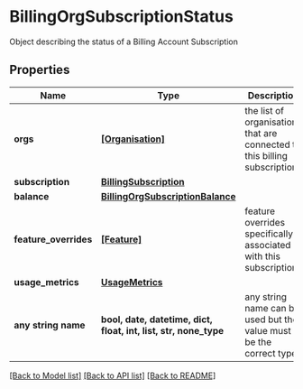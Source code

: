 # BillingOrgSubscriptionStatus

Object describing the status of a Billing Account Subscription

## Properties
Name | Type | Description | Notes
------------ | ------------- | ------------- | -------------
**orgs** | [**[Organisation]**](Organisation.md) | the list of organisations that are connected to this billing subscription  | [optional] 
**subscription** | [**BillingSubscription**](BillingSubscription.md) |  | [optional] 
**balance** | [**BillingOrgSubscriptionBalance**](BillingOrgSubscriptionBalance.md) |  | [optional] 
**feature_overrides** | [**[Feature]**](Feature.md) | feature overrides specifically associated with this subscription | [optional] 
**usage_metrics** | [**UsageMetrics**](UsageMetrics.md) |  | [optional] 
**any string name** | **bool, date, datetime, dict, float, int, list, str, none_type** | any string name can be used but the value must be the correct type | [optional]

[[Back to Model list]](../README.md#documentation-for-models) [[Back to API list]](../README.md#documentation-for-api-endpoints) [[Back to README]](../README.md)


